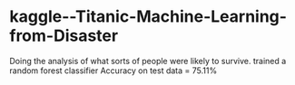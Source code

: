 # kaggle--Titanic-Machine-Learning-from-Disaster
Doing the analysis of what sorts of people were likely to survive.
trained a random forest classifier
Accuracy on test data = 75.11%
